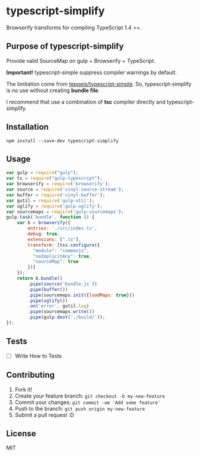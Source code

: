 # typescript-simplify

Browserify transforms for compiling TypeScript 1.4 >=.

## Purpose of typescript-simplify

Provide valid SourceMap on gulp + Browserify + TypeScript.

**Important!** typescript-simple suppress compiler warnings by default.

The limitation come from [teppeis/typescript-simple](https://github.com/teppeis/typescript-simple "teppeis/typescript-simple").
So, typescript-simplify is no use without creating **bundle file**.

I recommend that use a combination of **tsc** compiler directly and typescript-simplify.

## Installation

    npm install --save-dev typescript-simplify

## Usage

```js
var gulp = require("gulp");
var ts = require("gulp-typescript");
var browserify = require('browserify');
var source = require('vinyl-source-stream');
var buffer = require('vinyl-buffer');
var gutil = require('gulp-util');
var uglify = require('gulp-uglify');
var sourcemaps = require('gulp-sourcemaps');
gulp.task('bundle', function () {
    var b = browserify({
        entries: './src/index.ts',
        debug: true,
        extensions: [".ts"],
        transform: [tss.configure({
          "module": "commonjs",
          "noImplicitAny": true,
          "sourceMap": true
        })]
    });
    return b.bundle()
        .pipe(source('bundle.js'))
        .pipe(buffer())
        .pipe(sourcemaps.init({loadMaps: true}))
        .pipe(uglify())
        .on('error', gutil.log)
        .pipe(sourcemaps.write())
        .pipe(gulp.dest('./build/'));
});
```

## Tests

- [ ] Write How to Tests

## Contributing

1. Fork it!
2. Create your feature branch: `git checkout -b my-new-feature`
3. Commit your changes: `git commit -am 'Add some feature'`
4. Push to the branch: `git push origin my-new-feature`
5. Submit a pull request :D

## License

MIT